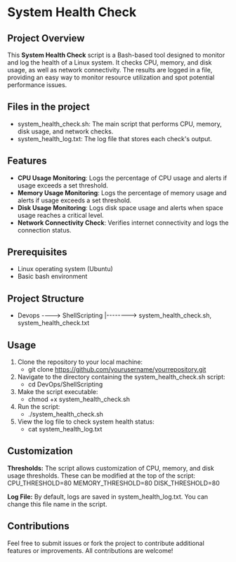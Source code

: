 # **System Health Check**

## **Project Overview**
This **System Health Check** script is a Bash-based tool designed to monitor and log the health of a Linux system. It checks CPU, memory, and disk usage, as well as network connectivity. The results are logged in a file, providing an easy way to monitor resource utilization and spot potential performance issues.

## **Files in the project**
- system_health_check.sh: The main script that performs CPU, memory, disk usage, and network checks.
- system_health_log.txt: The log file that stores each check's output.

## **Features**
- **CPU Usage Monitoring**: Logs the percentage of CPU usage and alerts if usage exceeds a set threshold.
- **Memory Usage Monitoring**: Logs the percentage of memory usage and alerts if usage exceeds a set threshold.
- **Disk Usage Monitoring**: Logs disk space usage and alerts when space usage reaches a critical level.
- **Network Connectivity Check**: Verifies internet connectivity and logs the connection status.

## **Prerequisites**
- Linux operating system (Ubuntu)
- Basic bash environment

## **Project Structure**
- Devops
   ----> ShellScripting
               |--------> system_health_check.sh, system_health_check.txt
## **Usage**
1. Clone the repository to your local machine:
   - git clone https://github.com/yourusername/yourrepository.git
2. Navigate to the directory containing the system_health_check.sh script:
   - cd DevOps/ShellScripting
3. Make the script executable:
   - chmod +x system_health_check.sh
4. Run the script:
   - ./system_health_check.sh
5. View the log file to check system health status:
   - cat system_health_log.txt

## **Customization**
**Thresholds:** The script allows customization of CPU, memory, and disk usage thresholds. These can be modified at the top of the script:
CPU_THRESHOLD=80 
MEMORY_THRESHOLD=80
DISK_THRESHOLD=80

**Log File:** By default, logs are saved in system_health_log.txt. You can change this file name in the script.

## **Contributions**
Feel free to submit issues or fork the project to contribute additional features or improvements. All contributions are welcome!
